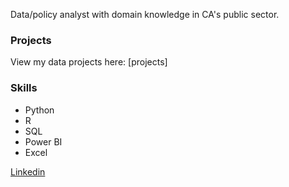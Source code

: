 
Data/policy analyst with domain knowledge in CA's public sector.

### Projects

View my data projects here:
[projects]

### Skills

- Python
- R
- SQL
- Power BI
- Excel

[Linkedin](https://www.linkedin.com/in/adrian-bracewell-425567129/)
